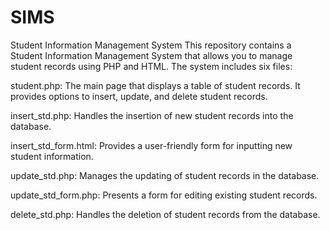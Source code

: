 # SIMS

Student Information Management System
This repository contains a Student Information Management System that allows you to manage student records using PHP and HTML. The system includes six files:

student.php: The main page that displays a table of student records. It provides options to insert, update, and delete student records.

insert_std.php: Handles the insertion of new student records into the database.

insert_std_form.html: Provides a user-friendly form for inputting new student information.

update_std.php: Manages the updating of student records in the database.

update_std_form.php: Presents a form for editing existing student records.

delete_std.php: Handles the deletion of student records from the database.
